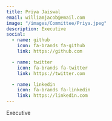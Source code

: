 ```yaml
---
title: Priya Jaiswal
email: williamjacob@email.com
image: "/images/Committee/Priya.jpeg"
description: Executive
social:
  - name: github
    icon: fa-brands fa-github
    link: https://github.com

  - name: twitter
    icon: fa-brands fa-twitter
    link: https://twitter.com

  - name: linkedin
    icon: fa-brands fa-linkedin
    link: https://linkedin.com
---
```


Executive